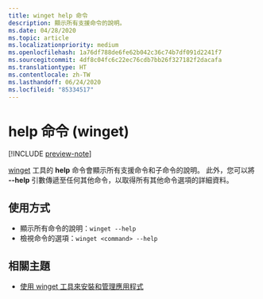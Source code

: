 ```yaml
---
title: winget help 命令
description: 顯示所有支援命令的說明。
ms.date: 04/28/2020
ms.topic: article
ms.localizationpriority: medium
ms.openlocfilehash: 1a76df788de6fe62b042c36c74b7df091d2241f7
ms.sourcegitcommit: 4df8c04fc6c22ec76cdb7bb26f327182f2dacafa
ms.translationtype: HT
ms.contentlocale: zh-TW
ms.lasthandoff: 06/24/2020
ms.locfileid: "85334517"
---
```

# <a name="help-command-winget"></a>help 命令 (winget)

[!INCLUDE [preview-note](../../includes/package-manager-preview.md)]

[winget](index.md) 工具的 **help** 命令會顯示所有支援命令和子命令的說明。 此外，您可以將 **--help** 引數傳遞至任何其他命令，以取得所有其他命令選項的詳細資料。

## <a name="usage"></a>使用方式

* 顯示所有命令的說明：`winget --help`
* 檢視命令的選項：`winget <command> --help`

## <a name="related-topics"></a>相關主題

* [使用 winget 工具來安裝和管理應用程式](index.md)

